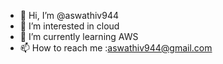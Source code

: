 - 👋 Hi, I’m @aswathiv944
- 👀 I’m interested in cloud
- 🌱 I’m currently learning AWS
- 📫 How to reach me :aswathiv944@gmail.com

<!---
aswathiv944/aswathiv944 is a ✨ special ✨ repository because its `README.md` (this file) appears on your GitHub profile.
You can click the Preview link to take a look at your changes.
--->

